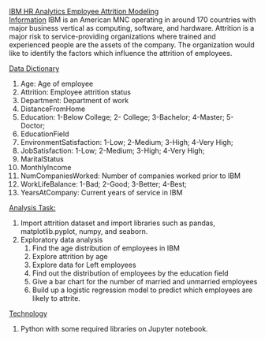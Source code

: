 <ins>IBM HR Analytics Employee Attrition Modeling</ins><br>
<ins>Information</ins>
IBM is an American MNC operating in around 170 countries with major business vertical as computing, software, and hardware.
Attrition is a major risk to service-providing organizations where trained and experienced people are the assets of the company. The organization would like to identify the factors which influence the attrition of employees.

<ins>Data Dictionary</ins>
1. Age: Age of employee
2. Attrition: Employee attrition status
3. Department: Department of work
4. DistanceFromHome
5. Education: 1-Below College; 2- College; 3-Bachelor; 4-Master; 5-Doctor;
6. EducationField
7. EnvironmentSatisfaction: 1-Low; 2-Medium; 3-High; 4-Very High;
8. JobSatisfaction: 1-Low; 2-Medium; 3-High; 4-Very High;
9. MaritalStatus
10. MonthlyIncome
11. NumCompaniesWorked: Number of companies worked prior to IBM
12. WorkLifeBalance: 1-Bad; 2-Good; 3-Better; 4-Best;
13. YearsAtCompany: Current years of service in IBM

<ins>Analysis Task:</ins>
1. Import attrition dataset and import libraries such as pandas, matplotlib.pyplot, numpy, and seaborn.
2. Exploratory data analysis
    1. Find the age distribution of employees in IBM
    2. Explore attrition by age
    3. Explore data for Left employees
    4. Find out the distribution of employees by the education field
    5. Give a bar chart for the number of married and unmarried employees
    6. Build up a logistic regression model to predict which employees are likely to attrite.

<ins>Technology</ins>
1. Python with some required libraries on Jupyter notebook.


